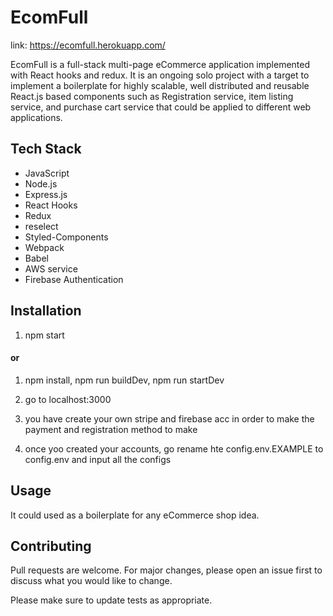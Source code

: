 # EcomFull

link: https://ecomfull.herokuapp.com/

EcomFull is a full-stack multi-page eCommerce application implemented with React hooks and redux. It is an ongoing solo project with a target to implement a boilerplate for highly scalable, well distributed and reusable React.js based components such as Registration service, item listing service, and purchase cart service that could be applied to different web applications.


## Tech Stack

- JavaScript
- Node.js
- Express.js
- React Hooks
- Redux
- reselect
- Styled-Components
- Webpack
- Babel
- AWS service
- Firebase Authentication


## Installation

1. npm start

#### or 

1. npm install, npm run buildDev, npm run startDev


2. go to localhost:3000
3. you have create your own stripe and firebase acc in order to make the payment and registration method to make
4. once yoo created your accounts, go rename hte config.env.EXAMPLE to config.env and input all the configs


## Usage

It could used as a boilerplate for any eCommerce shop idea.

## Contributing
Pull requests are welcome. For major changes, please open an issue first to discuss what you would like to change.

Please make sure to update tests as appropriate.


